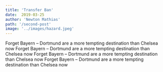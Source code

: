 ```yaml
---
title: 'Transfer Ban'
date:  2019-03-25
author: 'Newton Mathias'
path: '/second-post'
image: '../images/hazard.jpeg'
---
```


Forget Bayern – Dortmund are a more tempting destination than Chelsea now
Forget Bayern – Dortmund are a more tempting destination than Chelsea now
Forget Bayern – Dortmund are a more tempting destination than Chelsea now
Forget Bayern – Dortmund are a more tempting destination than Chelsea now